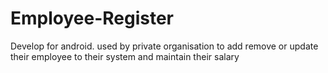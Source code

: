 # Employee-Register
Develop for android. used by private organisation to add remove or update their employee to their system and maintain their salary
